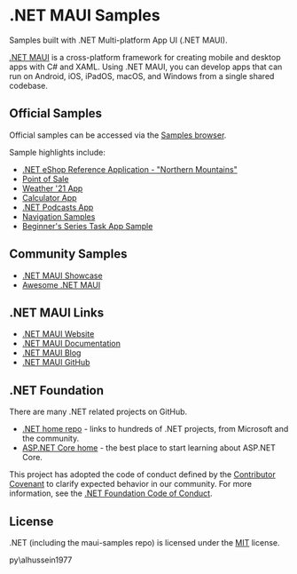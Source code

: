# .NET MAUI Samples

Samples built with .NET Multi-platform App UI (.NET MAUI).

[.NET MAUI](https://dot.net/maui) is a cross-platform framework for creating mobile and desktop apps with C# and XAML. Using .NET MAUI, you can develop apps that can run on Android, iOS, iPadOS, macOS, and Windows from a single shared codebase.

## Official Samples

Official samples can be accessed via the [Samples browser](https://docs.microsoft.com/samples/browse/?expanded=dotnet&products=dotnet-maui).

Sample highlights include:

* [.NET eShop Reference Application - "Northern Mountains"](https://github.com/dotnet/eShop)
* [Point of Sale](8.0/Apps/PointOfSale)
* [Weather '21 App](8.0/Apps/WeatherTwentyOne)
* [Calculator App](8.0/Apps/Calculator)
* [.NET Podcasts App](https://github.com/microsoft/dotnet-podcasts)
* [Navigation Samples](8.0/Navigation)
* [Beginner's Series Task App Sample](8.0/Beginners-Series)

## Community Samples

* [.NET MAUI Showcase](https://github.com/jsuarezruiz/dotnet-maui-showcase)
* [Awesome .NET MAUI](https://github.com/jsuarezruiz/awesome-dotnet-maui)

## .NET MAUI Links

* [.NET MAUI Website](https://dotnet.microsoft.com/apps/maui)
* [.NET MAUI Documentation](https://docs.microsoft.com/dotnet/maui)
* [.NET MAUI Blog](https://devblogs.microsoft.com/dotnet/category/maui/)
* [.NET MAUI GitHub](https://github.com/dotnet/maui)

## .NET Foundation

There are many .NET related projects on GitHub.

- [.NET home repo](https://github.com/Microsoft/dotnet) - links to hundreds of .NET projects, from Microsoft and the community.
- [ASP.NET Core home](https://docs.microsoft.com/aspnet/core/) - the best place to start learning about ASP.NET Core.

This project has adopted the code of conduct defined by the [Contributor Covenant](http://contributor-covenant.org/) to clarify expected behavior in our community. For more information, see the [.NET Foundation Code of Conduct](http://www.dotnetfoundation.org/code-of-conduct).

## License

.NET (including the maui-samples repo) is licensed under the [MIT](LICENSE) license.

py\alhussein1977
